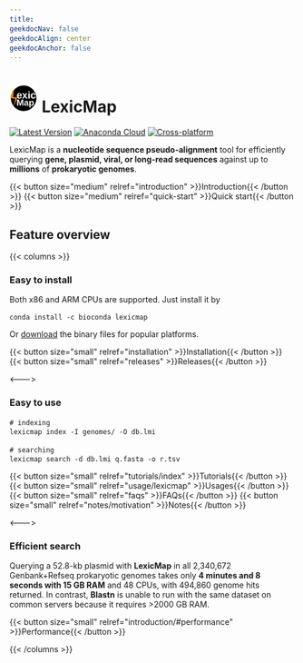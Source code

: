 ```yaml
---
title:
geekdocNav: false
geekdocAlign: center
geekdocAnchor: false
---
```

# <img src="logo.svg" width="50"/> LexicMap
<!-- markdownlint-capture -->
<!-- markdownlint-disable MD033 -->
<!-- markdownlint-restore -->

[![Latest Version](https://img.shields.io/github/release/shenwei356/LexicMap.svg?style=flat?maxAge=86400)](https://github.com/shenwei356/LexicMap/releases)
[![Anaconda Cloud](https://anaconda.org/bioconda/lexicmap/badges/version.svg)](https://anaconda.org/bioconda/lexicmap)
[![Cross-platform](https://img.shields.io/badge/platform-any-ec2eb4.svg?style=flat)](http://bioinf.shenwei.me/LexicMap/installation/)



LexicMap is a **nucleotide sequence pseudo-alignment** tool for efficiently querying **gene, plasmid, viral, or long-read sequences** against up to **millions** of **prokaryotic genomes**.


{{< button size="medium" relref="introduction" >}}Introduction{{< /button >}}
{{< button size="medium" relref="quick-start" >}}Quick start{{< /button >}}



## Feature overview

{{< columns >}}

### Easy to install

Both x86 and ARM CPUs are supported. Just install it by

    conda install -c bioconda lexicmap

Or [download](https://github.com/shenwei356/lexicmap/releases) the binary files for popular platforms.


{{< button size="small" relref="installation" >}}Installation{{< /button >}}
{{< button size="small" relref="releases" >}}Releases{{< /button >}}

<--->

### Easy to use

    # indexing
    lexicmap index -I genomes/ -O db.lmi

    # searching
    lexicmap search -d db.lmi q.fasta -o r.tsv

{{< button size="small" relref="tutorials/index" >}}Tutorials{{< /button >}}
{{< button size="small" relref="usage/lexicmap" >}}Usages{{< /button >}}
{{< button size="small" relref="faqs" >}}FAQs{{< /button >}}
{{< button size="small" relref="notes/motivation" >}}Notes{{< /button >}}

<--->

### Efficient search

Querying a 52.8-kb plasmid with **LexicMap** in all 2,340,672 Genbank+Refseq prokaryotic genomes takes only **4 minutes and 8 seconds with 15 GB RAM** and 48 CPUs, with 494,860 genome hits returned.
In contrast, **Blastn** is unable to run with the same dataset on common servers because it requires >2000 GB RAM.

{{< button size="small" relref="introduction/#performance" >}}Performance{{< /button >}}


{{< /columns >}}

